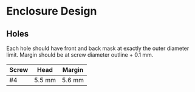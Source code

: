 # Enclosure Design

## Holes

Each hole should have front and back mask at exactly the outer diameter limit.
Margin should be at screw diameter outline + 0.1 mm.

| Screw | Head   | Margin |
|-------|--------|--------|
| #4    | 5.5 mm | 5.6 mm |